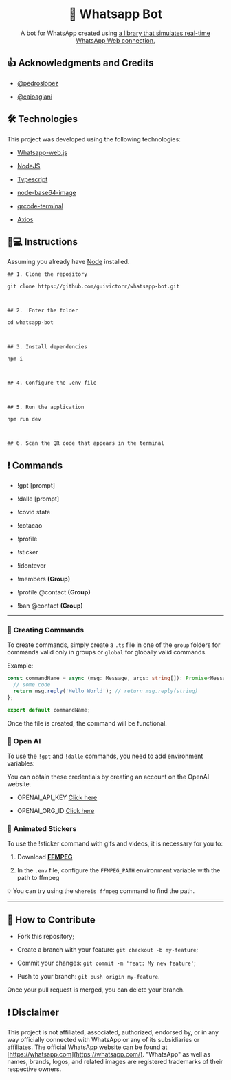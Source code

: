 <h1 align='center'>🤖 Whatsapp Bot</h1>

<p align='center'>A bot for WhatsApp created using <a href="https://github.com/pedroslopez/whatsapp-web.js"> a library that simulates real-time WhatsApp Web connection.</a></p>

## 👍 Acknowledgments and Credits

- [@pedroslopez](https://github.com/pedroslopez)
  
- [@caioagiani](https://github.com/caioagiani)
  

## 🛠 Technologies

This project was developed using the following technologies:

- [Whatsapp-web.js](https://github.com/pedroslopez/whatsapp-web.js)
  
- [NodeJS](https://nodejs.org/)
  
- [Typescript](https://typescriptlang.org/)
  
- [node-base64-image]()
  
- [qrcode-terminal](https://www.npmjs.com/package/node-base64-image)
  
- [Axios](https://www.npmjs.com/package/axios)
  

## 📱💻 Instructions

Assuming you already have [Node](https://nodejs.org) installed.

```
## 1. Clone the repository

git clone https://github.com/guivictorr/whatsapp-bot.git



## 2.  Enter the folder

cd whatsapp-bot



## 3. Install dependencies

npm i



## 4. Configure the .env file



## 5. Run the application

npm run dev



## 6. Scan the QR code that appears in the terminal
```

## ❗ Commands

- !gpt [prompt]
  
- !dalle [prompt]
  
- !covid state
  
- !cotacao
  
- !profile
  
- !sticker
  
- !idontever
  
- !members **(Group)**
  
- !profile @contact **(Group)**
  
- !ban @contact **(Group)**
  

---

### 🔨 Creating Commands

To create commands, simply create a `.ts` file in one of the `group` folders for commands valid only in groups or `global` for globally valid commands.

Example:

```ts
const commandName = async (msg: Message, args: string[]): Promise<Message> => {
  // some code
  return msg.reply('Hello World'); // return msg.reply(string)
};

export default commandName;
```

Once the file is created, the command will be functional.

### 🤖 Open AI

To use the `!gpt` and `!dalle` commands, you need to add environment variables:

You can obtain these credentials by creating an account on the OpenAI website.

- OPENAI_API_KEY [Click here](https://beta.openai.com/account/api-keys)
  
- OPENAI_ORG_ID [Click here](https://beta.openai.com/account/org-settings)
  

### 📌 Animated Stickers

To use the !sticker command with gifs and videos, it is necessary for you to:

1. Download **[FFMPEG](https://ffmpeg.org/)**
  
2. In the `.env` file, configure the `FFMPEG_PATH` environment variable with the path to ffmpeg
  

💡 You can try using the `whereis ffmpeg` command to find the path.

---

## 🤔 How to Contribute

- Fork this repository;
  
- Create a branch with your feature: `git checkout -b my-feature`;
  
- Commit your changes: `git commit -m 'feat: My new feature'`;
  
- Push to your branch: `git push origin my-feature`.
  
Once your pull request is merged, you can delete your branch.
  

## ❗ Disclaimer

This project is not affiliated, associated, authorized, endorsed by,
or in any way officially connected with WhatsApp or any of its subsidiaries or affiliates. The official WhatsApp website can be found at [https://whatsapp.com](https://whatsapp.com/).
"WhatsApp" as well as names, brands, logos, and related images are registered trademarks of their respective owners.